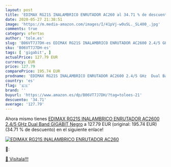 ```yaml
---
layout: post
title: 'EDIMAX RG21S INALAMBRICO ENRUTADOR AC260 al 34.71 % de descuento'
date: 2020-05-27 21:38:51
image: 'https://m.media-amazon.com/images/I/41pVj-w0uSL._SL400_.jpg'
comments: true
category: ofertas
author: 'tole.es'
slug: 'B06VT7J7DH-es EDIMAX RG21S INALAMBRICO ENRUTADOR AC2600 2.4/5 GHz Dual...'
sku: 'B06VT7J7DH-es'
tags: [ 'gigabit', ]
actualPrice: 127.79 EUR
currency: EUR
price: 127.79
comparePrice: 195.74 EUR
prodname: 'EDIMAX RG21S INALAMBRICO ENRUTADOR AC2600 2.4/5 GHz  Dual Band  GIGABIT Negro'
country: 'es'
flag: '🇪🇸'
brand: ''
buyurl: 'https://www.amazon.es/dp/B06VT7J7DH/?tag=tolees-21'
descuento: '34.71'
average: '127.79'
---
```


Ahora mismo tienes [EDIMAX RG21S INALAMBRICO ENRUTADOR AC2600 2.4/5 GHz  Dual Band  GIGABIT Negro](https://www.amazon.es/dp/B06VT7J7DH/?tag=tolees-21) a 127.79 EUR (original: 195.74 EUR) (34.71 %  de descuento) en el siguiente enlace!

[![EDIMAX RG21S INALAMBRICO ENRUTADOR AC260](https://m.media-amazon.com/images/I/41pVj-w0uSL._SL400_.jpg)](https://www.amazon.es/dp/B06VT7J7DH/?tag=tolees-21)

🔎:


[🛒 Visítala!!!](https://www.amazon.es/dp/B06VT7J7DH/?tag=tolees-21)

